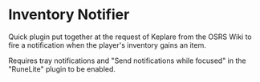 # Inventory Notifier
Quick plugin put together at the request of Keplare from the OSRS Wiki to fire a notification when the player's inventory gains an item.

Requires tray notifications and "Send notifications while focused" in the "RuneLite" plugin to be enabled.